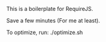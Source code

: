 This is a boilerplate for RequireJS.

Save a few minutes (For me at least).

To optimize, run: ./optimize.sh